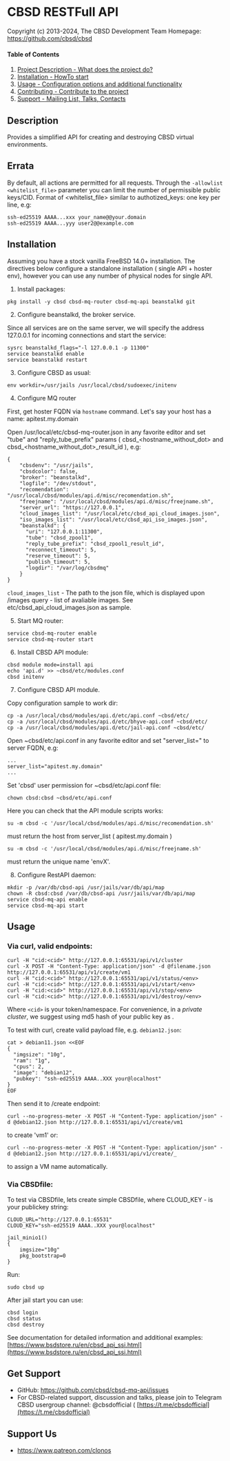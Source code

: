 # CBSD RESTFull API

Copyright (c) 2013-2024, The CBSD Development Team
Homepage: https://github.com/cbsd/cbsd

#### Table of Contents

1. [Project Description - What does the project do?](#description)
2. [Installation - HowTo start](#installation)
3. [Usage - Configuration options and additional functionality](#usage)
4. [Contributing - Contribute to the project](#contributing)
5. [Support - Mailing List, Talks, Contacts](#support)


## Description

Provides a simplified API for creating and destroying CBSD virtual environments.

## Errata

By default, all actions are permitted for all requests.
Through the `-allowlist <whitelist_file>` parameter you can limit the number of permissible public keys/CID.
Format of <whitelist_file> similar to authotized_keys: one key per line, e.g:

```
ssh-ed25519 AAAA...xxx your_name@@your.domain
ssh-ed25519 AAAA...yyy user2@@example.com
```

## Installation

Assuming you have a stock vanilla FreeBSD 14.0+ installation.
The directives below configure a standalone installation ( single API + hoster env),
however you can use any number of physical nodes for single API.

1) Install packages:
```
pkg install -y cbsd cbsd-mq-router cbsd-mq-api beanstalkd git
```

2) Configure beanstalkd, the broker service.

  Since all services are on the same server, we will specify the address 127.0.0.1
  for incoming connections and start the service:
```
sysrc beanstalkd_flags="-l 127.0.0.1 -p 11300"
service beanstalkd enable
service beanstalkd restart
```

3) Configure CBSD as usual:
```
env workdir=/usr/jails /usr/local/cbsd/sudoexec/initenv
```

4) Configure MQ router

First, get hoster FQDN via `hostname` command.
Let's say your host has a name: apitest.my.domain

Open /usr/local/etc/cbsd-mq-router.json in any favorite editor and set
"tube" and "reply_tube_prefix" params ( cbsd_<hostname_without_dot> and cbsd_<hostname_without_dot>_result_id ), e.g:

```
{
    "cbsdenv": "/usr/jails",
    "cbsdcolor": false,
    "broker": "beanstalkd",
    "logfile": "/dev/stdout",
    "recomendation": "/usr/local/cbsd/modules/api.d/misc/recomendation.sh",
    "freejname": "/usr/local/cbsd/modules/api.d/misc/freejname.sh",
    "server_url": "https://127.0.0.1",
    "cloud_images_list": "/usr/local/etc/cbsd_api_cloud_images.json",
    "iso_images_list": "/usr/local/etc/cbsd_api_iso_images.json",
    "beanstalkd": {
      "uri": "127.0.0.1:11300",
      "tube": "cbsd_zpool1",
      "reply_tube_prefix": "cbsd_zpool1_result_id",
      "reconnect_timeout": 5,
      "reserve_timeout": 5,
      "publish_timeout": 5,
      "logdir": "/var/log/cbsdmq"
    }
}

```

  `cloud_images_list` - The path to the json  file, which is displayed upon /images query - list of avaliable images.
                        See etc/cbsd_api_cloud_images.json as sample.

5) Start MQ router:
```
service cbsd-mq-router enable
service cbsd-mq-router start
```

6) Install CBSD API module:
```
cbsd module mode=install api
echo 'api.d' >> ~cbsd/etc/modules.conf
cbsd initenv
```

7) Configure CBSD API module.

Copy configuration sample to work dir:
```
cp -a /usr/local/cbsd/modules/api.d/etc/api.conf ~cbsd/etc/
cp -a /usr/local/cbsd/modules/api.d/etc/bhyve-api.conf ~cbsd/etc/
cp -a /usr/local/cbsd/modules/api.d/etc/jail-api.conf ~cbsd/etc/
```

Open ~cbsd/etc/api.conf in any favorite editor and set "server_list=" to server FQDN, e.g:
```
...
server_list="apitest.my.domain"
...
```

Set 'cbsd' user permission for ~cbsd/etc/api.conf file:
```
chown cbsd:cbsd ~cbsd/etc/api.conf
```

Here you can check that the API module scripts works:
```
su -m cbsd -c '/usr/local/cbsd/modules/api.d/misc/recomendation.sh'
```
must return the host from server_list ( apitest.my.domain )

```
su -m cbsd -c '/usr/local/cbsd/modules/api.d/misc/freejname.sh'
```
must return the unique name 'envX'.

8) Configure RestAPI daemon:
```
mkdir -p /var/db/cbsd-api /usr/jails/var/db/api/map
chown -R cbsd:cbsd /var/db/cbsd-api /usr/jails/var/db/api/map
service cbsd-mq-api enable
service cbsd-mq-api start
```

## Usage

### Via curl, valid endpoints:

```
curl -H "cid:<cid>" http://127.0.0.1:65531/api/v1/cluster
curl -X POST -H "Content-Type: application/json" -d @filename.json http://127.0.0.1:65531/api/v1/create/vm1
curl -H "cid:<cid>" http://127.0.0.1:65531/api/v1/status/<env>
curl -H "cid:<cid>" http://127.0.0.1:65531/api/v1/start/<env>
curl -H "cid:<cid>" http://127.0.0.1:65531/api/v1/stop/<env>
curl -H "cid:<cid>" http://127.0.0.1:65531/api/v1/destroy/<env>
```
Where `<cid>` is your token/namespace. For convenience, in a *private cluster*, 
we suggest using md5 hash of your public key as <cid>.

To test with curl, create valid payload file, e.g. `debian12.json`:
```
cat > debian11.json <<EOF
{
  "imgsize": "10g",
  "ram": "1g",
  "cpus": 2,
  "image": "debian12",
  "pubkey": "ssh-ed25519 AAAA..XXX your@localhost"
}
EOF
```
Then send it to /create endpoint:
```
curl --no-progress-meter -X POST -H "Content-Type: application/json" -d @debian12.json http://127.0.0.1:65531/api/v1/create/vm1
```

to create 'vm1' or:
```
curl --no-progress-meter -X POST -H "Content-Type: application/json" -d @debian12.json http://127.0.0.1:65531/api/v1/create/_
```

to assign a VM name automatically.

### Via CBSDfile:

To test via CBSDfile, lets create simple CBSDfile, where CLOUD_KEY - is your publickey string:
```
CLOUD_URL="http://127.0.0.1:65531"
CLOUD_KEY="ssh-ed25519 AAAA..XXX your@localhost"

jail_minio1()
{
	imgsize="10g"
	pkg_bootstrap=0
}
```

Run:
```
sudo cbsd up
```

After jail start you can use:
```
cbsd login
cbsd status
cbsd destroy
```

See documentation for detailed information and additional examples: [https://www.bsdstore.ru/en/cbsd_api_ssi.html](https://www.bsdstore.ru/en/cbsd_api_ssi.html)

## Get Support

* GitHub: https://github.com/cbsd/cbsd-mq-api/issues
* For CBSD-related support, discussion and talks, please join to Telegram CBSD usergroup channel: @cbsdofficial ( [https://t.me/cbsdofficial](https://t.me/cbsdofficial)

## Support Us

* https://www.patreon.com/clonos
